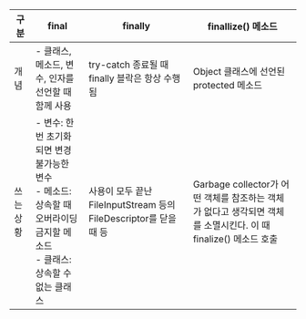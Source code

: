 | 구분 | final                                                                             | finally | finallize() 메소드 |
| --- |-----------------------------------------------------------------------------------| --- | --- |
| 개념 | - 클래스, 메소드, 변수, 인자를 선언할 때 함께 사용                                                   | try-catch 종료될 때 finally 블락은 항상 수행됨 | Object 클래스에 선언된 protected 메소드 |
| 쓰는 상황 | - 변수: 한번 초기화 되면 변경 불가능한 변수<br> - 메소드: 상속할 때 오버라이딩 금지할 메소드 <br>- 클래스: 상속할 수 없는 클래스 | 사용이 모두 끝난 FileInputStream 등의 FileDescriptor를 닫을 때 등 | Garbage collector가 어떤 객체를 참조하는 객체가 없다고 생각되면 객체를 소멸시킨다. 이 때 finalize() 메소드 호출 |